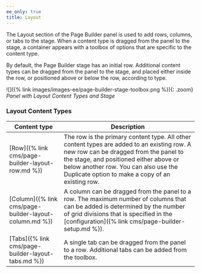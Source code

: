 ```yaml
---
ee_only: true
title: Layout
---
```


The Layout section of the Page Builder panel is used to add rows, columns, or tabs to the stage. When a content type is dragged from the panel to the stage, a container appears with a toolbox of options that are specific to the content type.

By default, the Page Builder stage has an initial row. Additional content types can be dragged from the panel to the stage, and placed either inside the row, or positioned above or below the row, according to type.

![]({% link images/images-ee/page-builder-stage-toolbox.png %}){: .zoom}
_Panel with Layout Content Types and Stage_

### Layout Content Types

| Content type  | Description |
| -------- |-------- |
| [Row]({% link cms/page-builder-layout-row.md %}) | The row is the primary content type. All other content types are added to an existing row. A new row can be dragged from the panel to the stage, and positioned either above or below another row. You can also use the Duplicate option to make a copy of an existing row. |
| [Column]({% link cms/page-builder-layout-column.md %}) | A column can be dragged from the panel to a row. The maximum number of columns that can be added is determined by the number of grid divisions that is specified in the [configuration]({% link cms/page-builder-setup.md %}). |
| [Tabs]({% link cms/page-builder-layout-tabs.md %}) | A single tab can be dragged from the panel to a row. Additional tabs can be added from the toolbox. |
